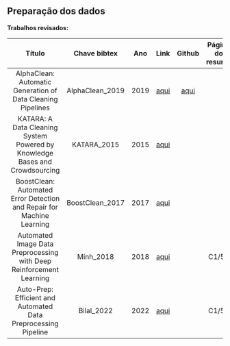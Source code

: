 ## Preparação dos dados

**Trabalhos revisados:**


| Título | Chave bibtex | Ano | Link | Github | Página do resumo |
|:------:|:-------:|:---:|:----:|:----------------:|:----------------:|
|AlphaClean: Automatic Generation of Data Cleaning Pipelines|AlphaClean_2019|2019|[aqui](https://arxiv.org/pdf/1904.11827.pdf)|[aqui](https://github.com/sjyk/alphaclean)||
|KATARA: A Data Cleaning System Powered by Knowledge Bases and Crowdsourcing|KATARA_2015|2015|[aqui](https://dl.acm.org/doi/10.1145/2723372.2749431#:~:text=We%20propose%20KATARA%2C%20a%20knowledge,possible%20repairs%20for%20incorrect%20data.)|||
|BoostClean: Automated Error Detection and Repair for Machine Learning|BoostClean_2017|2017|[aqui](https://arxiv.org/abs/1711.01299)|||
|Automated Image Data Preprocessing with Deep Reinforcement Learning|Minh_2018|2018|[aqui](https://arxiv.org/abs/1806.05886)||C1/54|
|Auto-Prep: Efficient and Automated Data Preprocessing Pipeline|Bilal_2022|2022|[aqui](https://ieeexplore.ieee.org/abstract/document/9856663)||C1/54|
